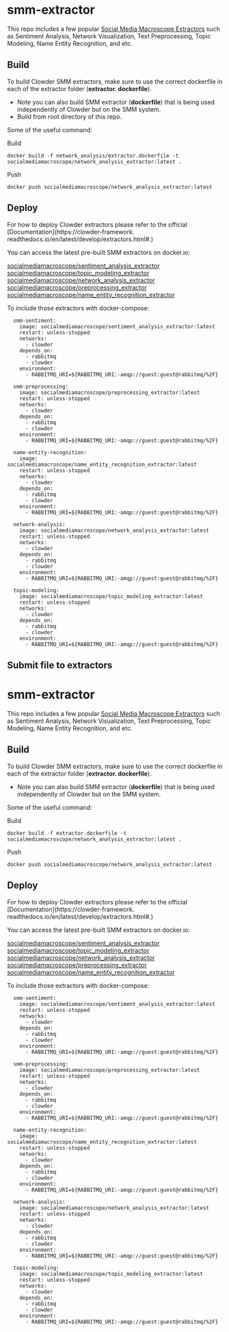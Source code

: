 # smm-extractor
This repo includes a few popular [Social Media Macroscope Extractors](https://smm.ncsa.illinois.edu/) such as 
Sentiment Analysis, Network Visualization, Text Preprocessing, Topic Modeling, Name Entity Recognition, and etc.

## Build
To build Clowder SMM extractors, make sure to use the correct dockerfile in each of the extractor folder (**extractor.
dockerfile**). 
* Note you can also build SMM extractor (**dockerfile**) that is being used independently of Clowder but on the 
  SMM system.
* Build from root directory of this repo.

Some of the useful command:

Build
```angular2html
docker build -f network_analysis/extractor.dockerfile -t socialmediamacroscope/network_analysis_extractor:latest .
```

Push
```angular2html
docker push socialmediamacroscope/network_analysis_extractor:latest
```

## Deploy
For how to deploy Clowder extractors please refer to the official [Documentation](https://clowder-framework. readthedocs.io/en/latest/develop/extractors.html#.)

You can access the latest pre-built SMM extractors on docker.io:

[socialmediamacroscope/sentiment_analysis_extractor](https://hub.docker.com/repository/docker/socialmediamacroscope/sentiment_analysis_extractor/general)
[socialmediamacroscope/topic_modeling_extractor](https://hub.docker.com/repository/docker/socialmediamacroscope/topic_modeling_extractor/general)
[socialmediamacroscope/network_analysis_extractor](https://hub.docker.com/repository/docker/socialmediamacroscope/network_analysis_extractor/general)
[socialmediamacroscope/preprocessing_extractor](https://hub.docker.com/repository/docker/socialmediamacroscope/preprocessing_extractor/general)
[socialmediamacroscope/name_entity_recognition_extractor](https://hub.docker.com/repository/docker/socialmediamacroscope/name_entity_recognition_extractor/general)

To include those extractors with docker-compose:
```
  smm-sentiment:
    image: socialmediamacroscope/sentiment_analysis_extractor:latest
    restart: unless-stopped
    networks:
      - clowder
    depends_on:
      - rabbitmq
      - clowder
    environment:
      - RABBITMQ_URI=${RABBITMQ_URI:-amqp://guest:guest@rabbitmq/%2F}

  smm-preprocessing:
    image: socialmediamacroscope/preprocessing_extractor:latest
    restart: unless-stopped
    networks:
      - clowder
    depends_on:
      - rabbitmq
      - clowder
    environment:
      - RABBITMQ_URI=${RABBITMQ_URI:-amqp://guest:guest@rabbitmq/%2F}

  name-entity-recognition:
    image: socialmediamacroscope/name_entity_recognition_extractor:latest
    restart: unless-stopped
    networks:
      - clowder
    depends_on:
      - rabbitmq
      - clowder
    environment:
      - RABBITMQ_URI=${RABBITMQ_URI:-amqp://guest:guest@rabbitmq/%2F}

  network-analysis:
    image: socialmediamacroscope/network_analysis_extractor:latest
    restart: unless-stopped
    networks:
      - clowder
    depends_on:
      - rabbitmq
      - clowder
    environment:
      - RABBITMQ_URI=${RABBITMQ_URI:-amqp://guest:guest@rabbitmq/%2F}

  topic-modeling:
    image: socialmediamacroscope/topic_modeling_extractor:latest
    restart: unless-stopped
    networks:
      - clowder
    depends_on:
      - rabbitmq
      - clowder
    environment:
      - RABBITMQ_URI=${RABBITMQ_URI:-amqp://guest:guest@rabbitmq/%2F}
```


## Submit file to extractors
# smm-extractor
This repo includes a few popular [Social Media Macroscope Extractors](https://smm.ncsa.illinois.edu/) such as 
Sentiment Analysis, Network Visualization, Text Preprocessing, Topic Modeling, Name Entity Recognition, and etc.

## Build
To build Clowder SMM extractors, make sure to use the correct dockerfile in each of the extractor folder (**extractor.
dockerfile**). 
* Note you can also build SMM extractor (**dockerfile**) that is being used independently of Clowder but on the 
  SMM system.

Some of the useful command:

Build
```angular2html
docker build -f extractor.dockerfile -t socialmediamacroscope/network_analysis_extractor:latest .
```

Push
```angular2html
docker push socialmediamacroscope/network_analysis_extractor:latest
```

## Deploy
For how to deploy Clowder extractors please refer to the official [Documentation](https://clowder-framework. readthedocs.io/en/latest/develop/extractors.html#.)

You can access the latest pre-built SMM extractors on docker.io:

[socialmediamacroscope/sentiment_analysis_extractor](https://hub.docker.com/repository/docker/socialmediamacroscope/sentiment_analysis_extractor/general)
[socialmediamacroscope/topic_modeling_extractor](https://hub.docker.com/repository/docker/socialmediamacroscope/topic_modeling_extractor/general)
[socialmediamacroscope/network_analysis_extractor](https://hub.docker.com/repository/docker/socialmediamacroscope/network_analysis_extractor/general)
[socialmediamacroscope/preprocessing_extractor](https://hub.docker.com/repository/docker/socialmediamacroscope/preprocessing_extractor/general)
[socialmediamacroscope/name_entity_recognition_extractor](https://hub.docker.com/repository/docker/socialmediamacroscope/name_entity_recognition_extractor/general)

To include those extractors with docker-compose:
```
  smm-sentiment:
    image: socialmediamacroscope/sentiment_analysis_extractor:latest
    restart: unless-stopped
    networks:
      - clowder
    depends_on:
      - rabbitmq
      - clowder
    environment:
      - RABBITMQ_URI=${RABBITMQ_URI:-amqp://guest:guest@rabbitmq/%2F}

  smm-preprocessing:
    image: socialmediamacroscope/preprocessing_extractor:latest
    restart: unless-stopped
    networks:
      - clowder
    depends_on:
      - rabbitmq
      - clowder
    environment:
      - RABBITMQ_URI=${RABBITMQ_URI:-amqp://guest:guest@rabbitmq/%2F}

  name-entity-recognition:
    image: socialmediamacroscope/name_entity_recognition_extractor:latest
    restart: unless-stopped
    networks:
      - clowder
    depends_on:
      - rabbitmq
      - clowder
    environment:
      - RABBITMQ_URI=${RABBITMQ_URI:-amqp://guest:guest@rabbitmq/%2F}

  network-analysis:
    image: socialmediamacroscope/network_analysis_extractor:latest
    restart: unless-stopped
    networks:
      - clowder
    depends_on:
      - rabbitmq
      - clowder
    environment:
      - RABBITMQ_URI=${RABBITMQ_URI:-amqp://guest:guest@rabbitmq/%2F}

  topic-modeling:
    image: socialmediamacroscope/topic_modeling_extractor:latest
    restart: unless-stopped
    networks:
      - clowder
    depends_on:
      - rabbitmq
      - clowder
    environment:
      - RABBITMQ_URI=${RABBITMQ_URI:-amqp://guest:guest@rabbitmq/%2F}
```
